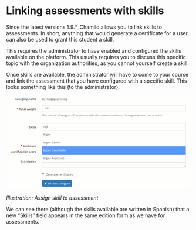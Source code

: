 # Linking assessments with skills

Since the latest versions 1.9.\*, Chamilo allows you to link skills to assessments. In short, anything that would generate a certificate for a user can also be used to grant this student a skill.

This requires the administrator to have enabled and configured the skills available on the platform. This usually requires you to discuss this specific topic with the organization authorities, as you cannot yourself create a skill.

Once skills are available, the administrator will have to come to your course and link the assessment that you have configured with a specific skill. This looks something like this \(to the administrator\):

![](../../.gitbook/assets/image15%20%281%29.png)

_Illustration: Assign skill to assessment_

We can see there \(although the skills available are written in Spanish\) that a new “Skills” field appears in the same edition form as we have for assessments.

